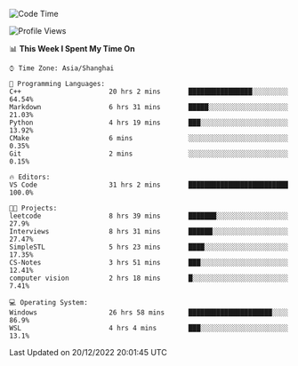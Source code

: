 <!--START_SECTION:waka-->
![Code Time](http://img.shields.io/badge/Code%20Time-490%20hrs%2054%20mins-blue)

![Profile Views](http://img.shields.io/badge/Profile%20Views-5-blue)

📊 **This Week I Spent My Time On** 

```text
⌚︎ Time Zone: Asia/Shanghai

💬 Programming Languages: 
C++                      20 hrs 2 mins       ████████████████░░░░░░░░░   64.54% 
Markdown                 6 hrs 31 mins       █████░░░░░░░░░░░░░░░░░░░░   21.03% 
Python                   4 hrs 19 mins       ███░░░░░░░░░░░░░░░░░░░░░░   13.92% 
CMake                    6 mins              ░░░░░░░░░░░░░░░░░░░░░░░░░   0.35% 
Git                      2 mins              ░░░░░░░░░░░░░░░░░░░░░░░░░   0.15%

🔥 Editors: 
VS Code                  31 hrs 2 mins       █████████████████████████   100.0%

🐱‍💻 Projects: 
leetcode                 8 hrs 39 mins       ███████░░░░░░░░░░░░░░░░░░   27.9% 
Interviews               8 hrs 31 mins       ██████░░░░░░░░░░░░░░░░░░░   27.47% 
SimpleSTL                5 hrs 23 mins       ████░░░░░░░░░░░░░░░░░░░░░   17.35% 
CS-Notes                 3 hrs 51 mins       ███░░░░░░░░░░░░░░░░░░░░░░   12.41% 
computer vision          2 hrs 18 mins       █░░░░░░░░░░░░░░░░░░░░░░░░   7.41%

💻 Operating System: 
Windows                  26 hrs 58 mins      █████████████████████░░░░   86.9% 
WSL                      4 hrs 4 mins        ███░░░░░░░░░░░░░░░░░░░░░░   13.1%

```


 Last Updated on 20/12/2022 20:01:45 UTC
<!--END_SECTION:waka-->